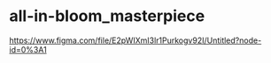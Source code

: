 # all-in-bloom_masterpiece
https://www.figma.com/file/E2pWIXmI3lr1Purkogv92I/Untitled?node-id=0%3A1
